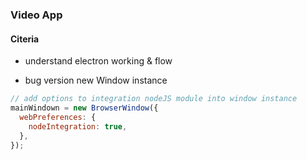 ### Video App

#### Citeria

- understand electron working & flow

- bug version new Window instance

```js
// add options to integration nodeJS module into window instance
mainWindown = new BrowserWindow({
  webPreferences: {
    nodeIntegration: true,
  },
});
```
